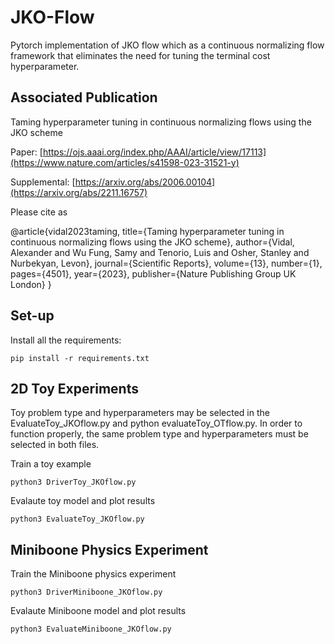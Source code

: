 # JKO-Flow
Pytorch implementation of JKO flow which as a continuous normalizing flow framework that eliminates the need for tuning the terminal cost hyperparameter.

## Associated Publication

Taming hyperparameter tuning in continuous normalizing flows using the JKO scheme

Paper: [https://ojs.aaai.org/index.php/AAAI/article/view/17113](https://www.nature.com/articles/s41598-023-31521-y)

Supplemental: [https://arxiv.org/abs/2006.00104](https://arxiv.org/abs/2211.16757)

Please cite as
    
@article{vidal2023taming,
  title={Taming hyperparameter tuning in continuous normalizing flows using the JKO scheme},
  author={Vidal, Alexander and Wu Fung, Samy and Tenorio, Luis and Osher, Stanley and Nurbekyan, Levon},
  journal={Scientific Reports},
  volume={13},
  number={1},
  pages={4501},
  year={2023},
  publisher={Nature Publishing Group UK London}
}

## Set-up

Install all the requirements:
```
pip install -r requirements.txt 
```

## 2D Toy Experiments

Toy problem type and hyperparameters may be selected in the EvaluateToy_JKOflow.py and python evaluateToy_OTflow.py.  In order to function properly, the same problem type and hyperparameters must be selected in both files.  

Train a toy example
```
python3 DriverToy_JKOflow.py
```
Evalaute toy model and plot results 
```
python3 EvaluateToy_JKOflow.py
```
## Miniboone Physics Experiment

Train the Miniboone physics experiment
```
python3 DriverMiniboone_JKOflow.py
```
Evalaute Miniboone model and plot results 
```
python3 EvaluateMiniboone_JKOflow.py
```
